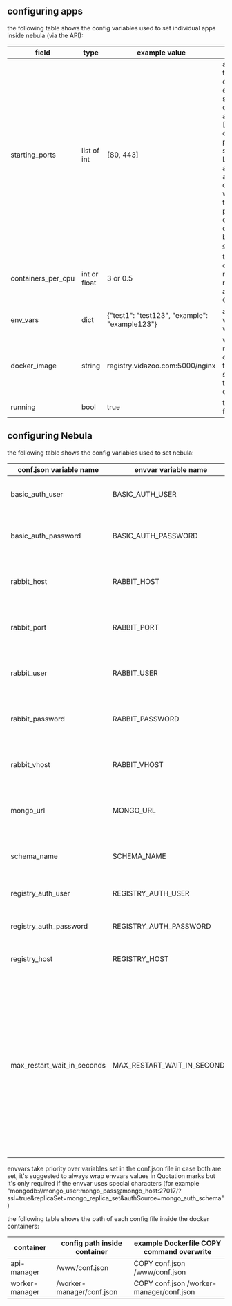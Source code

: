 ## configuring apps

the following table shows the config variables used to set individual apps inside nebula (via the API):

| field              | type        | example value                                 | description                                                                                                                                                                                                                                                                                                                                                                                                                              |
|--------------------|-------------|-----------------------------------------------|------------------------------------------------------------------------------------------------------------------------------------------------------------------------------------------------------------------------------------------------------------------------------------------------------------------------------------------------------------------------------------------------------------------------------------------|
| starting_ports     | list of int | [80, 443]                                     | a list of starting ports to bind the work containers for example a worker server with 8 CPU's & containers_per_cpu=3 and starting_ports=[80] will have 24 containers binding to port 81 to port 104, so your worker-node LB can bind to port 80 and redirect traffic among the container on ports 81...104 which are bounded on the host & redirect to port 80 inside the container, an HAProxy config example can be found at [example-config](https://github.com/nebula-orchestrator/nebula/blob/master/docs/haproxy.cfg) |
| containers_per_cpu | int or float        | 3 or 0.5                                             | the number of containers per CPU to run on each worker node so 0.5 will have a container for each 2 CPU's                                                                                                                                                                                                                                                                                                                                                                              |
| env_vars           | dict        | {"test1": "test123", "example": "example123"} | a dict of envvars that will be passed to each work containers                                                                                                                                                                                                                                                                                                                                                                            |
| docker_image       | string      | registry.vidazoo.com:5000/nginx               | what docker image to run, note that it's currently not possible to set a diffrent starting command then the one set in the container Dockerfile                                                                                                                                                                                                                                                                                          |
| running            | bool        | true                                          | true - app will run, false - stops said app                                                                                                                                                                                                                                                                                                                                                                                              |


## configuring Nebula

the following table shows the config variables used to set nebula:

| conf.json variable name     | envvar variable name        | used in                     | example value                                                                                                        | type   | description                                                                                                                                                                                                                          | required |
|-----------------------------|-----------------------------|-----------------------------|----------------------------------------------------------------------------------------------------------------------|--------|--------------------------------------------------------------------------------------------------------------------------------------------------------------------------------------------------------------------------------------|----------|
| basic_auth_user             | BASIC_AUTH_USER             | api-manager                 | admin                                                                                                                | string | the basic auth user used to secure the api-manger                                                                                                                                                                                    | yes      |
| basic_auth_password         | BASIC_AUTH_PASSWORD         | api-manager                 | P@ssw0rd                                                                                                             | string | the basic auth password used to secure the api-manger                                                                                                                                                                                | yes      |
| rabbit_host                 | RABBIT_HOST                 | api-manager & worker-manager | rabbit.example.com                                                                                                   | string | RabbitMQ host FQDN or IP                                                                                                                                                                                                             | yes      |
| rabbit_port                 | RABBIT_PORT                 | api-manager & worker-manager | 5674                                                                                                                 | int    | RabbitMQ port                                                                                                                                                                                                                        | yes      |
| rabbit_user                 | RABBIT_USER                 | api-manager & worker-manager | rabbit                                                                                                               | string | RabbitMQ user                                                                                                                                                                                                                        | yes      |
| rabbit_password             | RABBIT_PASSWORD             | api-manager & worker-manager | Rabbit123                                                                                                            | string | RabbitMQ password                                                                                                                                                                                                                    | yes      |
| rabbit_vhost                | RABBIT_VHOST                | api-manager & worker-manager | vhost                                                                                                                | string | RabbitMQ vhost (without the /)                                                                                                                                                                                                       | yes      |
| mongo_url                   | MONGO_URL                   | api-manager & worker-manager | mongodb://mongo_user:mongo_pass@mongo_host:27017/?ssl=true&replicaSet=mongo_replica_set&authSource=mongo_auth_schema | string | mongo URI string                                                                                                                                                                                                                     | yes      |
| schema_name                 | SCHEMA_NAME                 | api-manager & worker-manager | mongo_schema                                                                                                         | string | mongo schema name                                                                                                                                                                                                                    | yes      |
| registry_auth_user          | REGISTRY_AUTH_USER          | worker-manager              | user                                                                                                                 | string | the docker registry basic auth user                                                                                                                                                                                                  | yes      |
| registry_auth_password      | REGISTRY_AUTH_PASSWORD      | worker-manager              | P@ssw0rd                                                                                                             | string | the docker registry basic auth password                                                                                                                                                                                              | yes      |
| registry_host               | REGISTRY_HOST               | worker-manager              | my_registry.example.com                                                                                              | string | the docker registry FQDN or IP                                                                                                                                                                                                       | yes      |
| max_restart_wait_in_seconds | MAX_RESTART_WAIT_IN_SECONDS | worker-manager              | 5                                                                                                                    | int    | maximum time each worker server will wait before reloading the containers in case of restart\update (minimum time hard coded to 0 and each worker server will randomly choose between the that range to spread load on rabbit\mongo) | yes      |

envvars take priority over variables set in the conf.json file in case both are set, it's suggested to always wrap envvars values in Quotation marks but it's only required if the envvar uses special characters (for example "mongodb://mongo_user:mongo_pass@mongo_host:27017/?ssl=true&replicaSet=mongo_replica_set&authSource=mongo_auth_schema")

the following table shows the path of each config file inside the docker containers:

| container      | config path inside container | example Dockerfile COPY command overwrite |
|----------------|------------------------------|-------------------------------------------|
| api-manager    | /www/conf.json               | COPY conf.json /www/conf.json             |
| worker-manager | /worker-manager/conf.json    | COPY conf.json /worker-manager/conf.json  |

